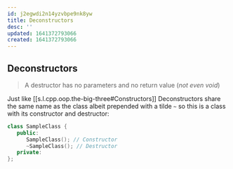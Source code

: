 ```yaml
---
id: j2egwdi2n14yzvbpe9nk8yw
title: Deconstructors
desc: ''
updated: 1641372793066
created: 1641372793066
---
```



## Deconstructors

> A destructor has no parameters and no return value (_not even void_)

Just like [[s.l.cpp.oop.the-big-three#Constructors]] Deconstructors share the same name as the class  albeit prepended with a tilde `~` so this is a class with its constructor and destructor:

```cpp
class SampleClass {
   public:
      SampleClass(); // Constructor
      ~SampleClass(); // Destructor
   private:
};
```
